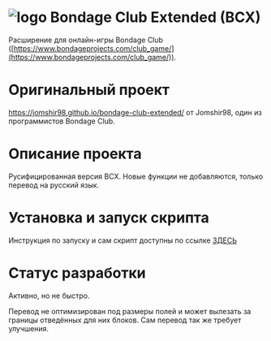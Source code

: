# ![logo](resources/BCX_small.png)  Bondage Club Extended (BCX)

Расширение для онлайн-игры Bondage Club ([https://www.bondageprojects.com/club_game/](https://www.bondageprojects.com/club_game/)).

# Оригинальный проект

https://jomshir98.github.io/bondage-club-extended/ от Jomshir98, один из программистов Bondage Club.

# Описание проекта

Русифицированная версия BCX.
Новые функции не добавляются, только перевод на русский язык.

# Установка и запуск скрипта

Инструкция по запуску и сам скрипт доступны по ссылке [ЗДЕСЬ](https://shiroptr95.github.io/bondage-club-extended/)

# Статус разработки

Активно, но не быстро.

Перевод не оптимизирован под размеры полей и может вылезать за границы отведённых для них блоков.
Сам перевод так же требует улучшения.


